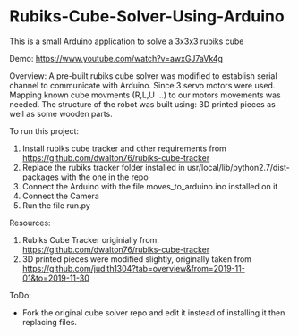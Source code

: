 # Rubiks-Cube-Solver-Using-Arduino
This is a small Arduino application to solve a 3x3x3 rubiks cube

Demo: https://www.youtube.com/watch?v=awxGJ7aVk4g

Overview: A pre-built rubiks cube solver was modified to establish serial channel to communicate with Arduino.
Since 3 servo motors were used. Mapping known cube movments (R,L,U ...) to our motors movements was needed.
The structure of the robot was built using: 3D printed pieces as well as some wooden parts.

To run this project:
1. Install rubiks cube tracker and other requirements from https://github.com/dwalton76/rubiks-cube-tracker
2. Replace the rubiks tracker folder installed in usr/local/lib/python2.7/dist-packages with the one in the repo
3. Connect the Arduino with the file moves_to_arduino.ino installed on it
4. Connect the Camera
5. Run the file run.py


Resources:
1. Rubiks Cube Tracker originially from: https://github.com/dwalton76/rubiks-cube-tracker
2. 3D printed pieces were modified slightly, originally taken from https://github.com/judith1304?tab=overview&from=2019-11-01&to=2019-11-30

ToDo:
- Fork the original cube solver repo and edit it instead of installing it then replacing files.
